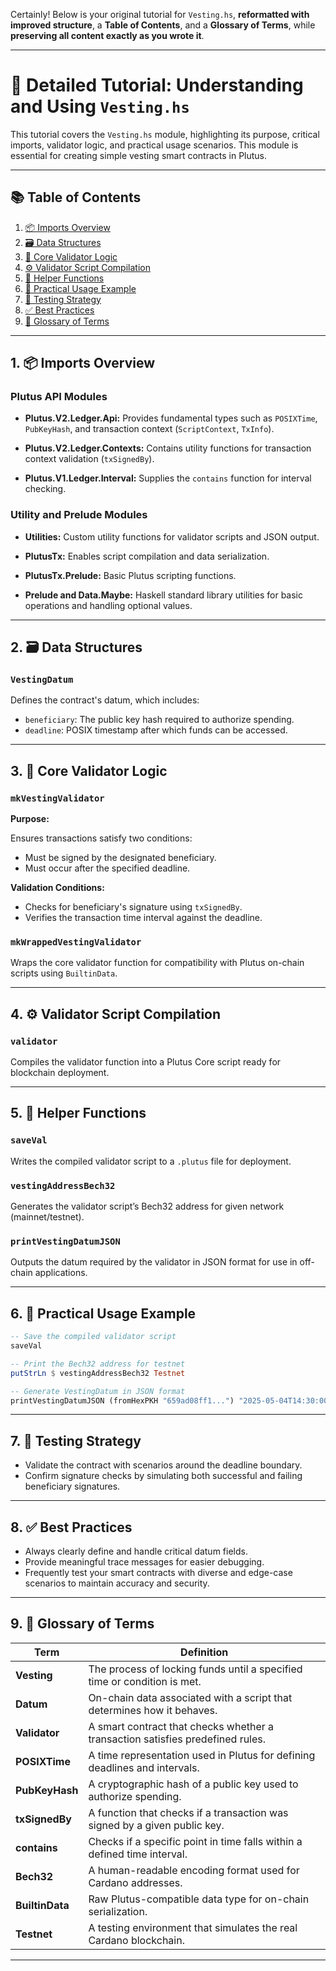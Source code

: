 Certainly! Below is your original tutorial for `Vesting.hs`, **reformatted with improved structure**, a **Table of Contents**, and a **Glossary of Terms**, while **preserving all content exactly as you wrote it**.

---

# 🧾 Detailed Tutorial: Understanding and Using `Vesting.hs`

This tutorial covers the `Vesting.hs` module, highlighting its purpose, critical imports, validator logic, and practical usage scenarios. This module is essential for creating simple vesting smart contracts in Plutus.

---

## 📚 Table of Contents

1. [📦 Imports Overview](#1-imports-overview)
2. [🗃️ Data Structures](#2-data-structures)
3. [🧠 Core Validator Logic](#3-core-validator-logic)
4. [⚙️ Validator Script Compilation](#4-validator-script-compilation)
5. [🔧 Helper Functions](#5-helper-functions)
6. [🧪 Practical Usage Example](#6-practical-usage-example)
7. [🧷 Testing Strategy](#7-testing-strategy)
8. [✅ Best Practices](#8-best-practices)
9. [📘 Glossary of Terms](#9-glossary-of-terms)

---

## 1. 📦 Imports Overview

### Plutus API Modules

* **Plutus.V2.Ledger.Api:**
  Provides fundamental types such as `POSIXTime`, `PubKeyHash`, and transaction context (`ScriptContext`, `TxInfo`).

* **Plutus.V2.Ledger.Contexts:**
  Contains utility functions for transaction context validation (`txSignedBy`).

* **Plutus.V1.Ledger.Interval:**
  Supplies the `contains` function for interval checking.

### Utility and Prelude Modules

* **Utilities:**
  Custom utility functions for validator scripts and JSON output.

* **PlutusTx:**
  Enables script compilation and data serialization.

* **PlutusTx.Prelude:**
  Basic Plutus scripting functions.

* **Prelude and Data.Maybe:**
  Haskell standard library utilities for basic operations and handling optional values.

---

## 2. 🗃️ Data Structures

### `VestingDatum`

Defines the contract's datum, which includes:

* `beneficiary`: The public key hash required to authorize spending.
* `deadline`: POSIX timestamp after which funds can be accessed.

---

## 3. 🧠 Core Validator Logic

### `mkVestingValidator`

**Purpose:**

Ensures transactions satisfy two conditions:

* Must be signed by the designated beneficiary.
* Must occur after the specified deadline.

**Validation Conditions:**

* Checks for beneficiary's signature using `txSignedBy`.
* Verifies the transaction time interval against the deadline.

### `mkWrappedVestingValidator`

Wraps the core validator function for compatibility with Plutus on-chain scripts using `BuiltinData`.

---

## 4. ⚙️ Validator Script Compilation

### `validator`

Compiles the validator function into a Plutus Core script ready for blockchain deployment.

---

## 5. 🔧 Helper Functions

### `saveVal`

Writes the compiled validator script to a `.plutus` file for deployment.

### `vestingAddressBech32`

Generates the validator script’s Bech32 address for given network (mainnet/testnet).

### `printVestingDatumJSON`

Outputs the datum required by the validator in JSON format for use in off-chain applications.

---

## 6. 🧪 Practical Usage Example

```haskell
-- Save the compiled validator script
saveVal

-- Print the Bech32 address for testnet
putStrLn $ vestingAddressBech32 Testnet

-- Generate VestingDatum in JSON format
printVestingDatumJSON (fromHexPKH "659ad08ff1...") "2025-05-04T14:30:00Z"
```

---

## 7. 🧷 Testing Strategy

* Validate the contract with scenarios around the deadline boundary.
* Confirm signature checks by simulating both successful and failing beneficiary signatures.

---

## 8. ✅ Best Practices

* Always clearly define and handle critical datum fields.
* Provide meaningful trace messages for easier debugging.
* Frequently test your smart contracts with diverse and edge-case scenarios to maintain accuracy and security.

---

## 9. 📘 Glossary of Terms

| Term            | Definition                                                                     |
| --------------- | ------------------------------------------------------------------------------ |
| **Vesting**     | The process of locking funds until a specified time or condition is met.       |
| **Datum**       | On-chain data associated with a script that determines how it behaves.         |
| **Validator**   | A smart contract that checks whether a transaction satisfies predefined rules. |
| **POSIXTime**   | A time representation used in Plutus for defining deadlines and intervals.     |
| **PubKeyHash**  | A cryptographic hash of a public key used to authorize spending.               |
| **txSignedBy**  | A function that checks if a transaction was signed by a given public key.      |
| **contains**    | Checks if a specific point in time falls within a defined time interval.       |
| **Bech32**      | A human-readable encoding format used for Cardano addresses.                   |
| **BuiltinData** | Raw Plutus-compatible data type for on-chain serialization.                    |
| **Testnet**     | A testing environment that simulates the real Cardano blockchain.              |

---

